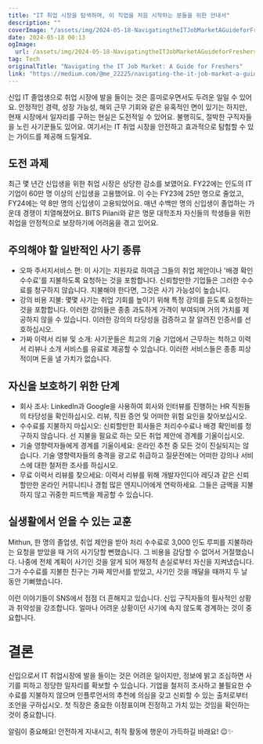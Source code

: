 ```yaml
---
title: "IT 취업 시장을 탐색하며, 이 직업을 처음 시작하는 분들을 위한 안내서"
description: ""
coverImage: "/assets/img/2024-05-18-NavigatingtheITJobMarketAGuideforFreshers_0.png"
date: 2024-05-18 00:13
ogImage: 
  url: /assets/img/2024-05-18-NavigatingtheITJobMarketAGuideforFreshers_0.png
tag: Tech
originalTitle: "Navigating the IT Job Market: A Guide for Freshers"
link: "https://medium.com/@me_22225/navigating-the-it-job-market-a-guide-for-freshers-e7393f003303"
---
```



신입 IT 졸업생으로 취업 시장에 발을 들이는 것은 흥미로우면서도 두려운 일일 수 있어요. 안정적인 경력, 성장 가능성, 해외 근무 기회와 같은 유혹적인 면이 있기는 하지만, 현재 시장에서 일자리를 구하는 현실은 도전적일 수 있어요. 불행히도, 절박한 구직자들을 노린 사기꾼들도 있어요. 여기서는 IT 취업 시장을 안전하고 효과적으로 탐험할 수 있는 가이드를 제공해 드릴게요.

## 도전 과제

최근 몇 년간 신입생을 위한 취업 시장은 상당한 감소를 보였어요. FY22에는 인도의 IT 기업이 60만 명 이상의 신입생을 고용했어요. 이 수는 FY23에 25만 명으로 줄었고, FY24에는 약 8만 명의 신입생이 고용되었어요. 매년 수백만 명의 신입생이 졸업하는 가운데 경쟁이 치열해졌어요. BITS Pilani와 같은 명문 대학조차 자신들의 학생들을 위한 취업을 안정적으로 보장하기에 어려움을 겪고 있어요.

## 주의해야 할 일반적인 사기 종류

<div class="content-ad"></div>

- 오파 주서지서비스 편: 이 사기는 지원자로 하여금 그들의 취업 제안이나 '배경 확인 수수료'를 지불하도록 요청하는 것을 포함합니다. 신뢰할만한 기업들은 그러한 수수료를 청구하지 않습니다. 지불해야 한다면, 그것은 사기 가능성이 높습니다.
- 강의 비용 지불: 몇몇 사기는 취업 기회를 높이기 위해 특정 강의를 듣도록 요청하는 것을 포함합니다. 이러한 강의들은 종종 과도하게 가격이 부여되며 거의 가치를 제공하지 않을 수 있습니다. 이러한 강의의 타당성을 검증하고 잘 알려진 인증서를 선호하십시오.
- 가짜 이력서 리뷰 및 소개: 사기꾼들은 최고의 기술 기업에서 근무하는 척하고 이력서 리뷰나 소개 서비스를 유료로 제공할 수 있습니다. 이러한 서비스들은 종종 피상적이며 돈을 낼 가치가 없습니다.

## 자신을 보호하기 위한 단계

- 회사 조사: LinkedIn과 Google을 사용하여 회사와 인터뷰를 진행하는 HR 직원들의 타당성을 확인하십시오. 리뷰, 직원 증언 및 어떠한 위험 요인을 찾아보십시오.
- 수수료를 지불하지 마십시오: 신뢰할만한 회사들은 처리수수료나 배경 확인비를 청구하지 않습니다. 선 지불을 필요로 하는 모든 취업 제안에 경계를 기울이십시오.
- 기술 영향력자들에게 경계를 기울이세요: 온라인 추천 중 모든 것이 진실되지는 않습니다. 기술 영향력자들의 충격을 광고로 취급하고 질문전에는 어떠한 강의나 서비스에 대한 철저한 조사를 하십시오.
- 무료 이력서 리뷰를 찾으세요: 이력서 리뷰를 위해 개발자인디아 레딧과 같은 신뢰할만한 온라인 커뮤니티나 경험 많은 엔지니어에게 연락하세요. 그들은 금액을 지불하지 않고 귀중한 피드백을 제공할 수 있습니다.

## 실생활에서 얻을 수 있는 교훈

<div class="content-ad"></div>

Mithun, 한 명의 졸업생, 취업 제안을 받아 처리 수수료로 3,000 인도 루피를 지불하라는 요청을 받았을 때 거의 사기당할 뻔했습니다. 그 비용을 감당할 수 없어서 거절했습니다. 나중에 전체 계획이 사기인 것을 알게 되어 재정적 손실로부터 자신을 지켜냈습니다. 그가 수수료를 지불한 친구는 가짜 제안서를 받았고, 사기인 것을 깨달을 때까지 두 날 동안 기뻐했습니다.

이런 이야기들이 SNS에서 점점 더 흔해지고 있습니다. 신입 구직자들의 필사적인 상황과 취약성을 강조합니다. 얼마나 어려운 상황이던 사기에 속지 않도록 경계하는 것이 중요합니다.

# 결론

신입으로서 IT 취업시장에 발을 들이는 것은 어려운 일이지만, 정보에 밝고 조심하면 사기를 피하고 정당한 일자리를 확보할 수 있습니다. 기업을 철저히 조사하고 불필요한 수수료를 지불하지 않으며 인플루언서의 추천에 의심을 갖고 신뢰할 수 있는 출처로부터 조언을 구하십시오. 첫 직장은 중요한 이정표이며 진정하고 가치 있는 것임을 확인하는 것이 중요합니다.

<div class="content-ad"></div>

알림이 중요해요! 안전하게 지내시고, 취직 활동에 행운이 가득하길 바래요! 😉✨